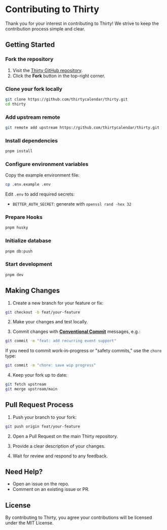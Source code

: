 # Contributing to Thirty

Thank you for your interest in contributing to Thirty! We strive to keep the contribution process simple and clear.

## Getting Started

### Fork the repository

1. Visit the [Thirty GitHub repository](https://github.com/thirtycalendar/thirty).
2. Click the **Fork** button in the top-right corner.

### Clone your fork locally

```bash
git clone https://github.com/thirtycalendar/thirty.git
cd thirty
```

### Add upstream remote

```bash
git remote add upstream https://github.com/thirtycalendar/thirty.git
```

### Install dependencies

```bash
pnpm install
```

### Configure environment variables

Copy the example environment file:

```bash
cp .env.example .env
```

Edit `.env` to add required secrets:

- `BETTER_AUTH_SECRET`: generate with `openssl rand -hex 32`

### Prepare Hooks

```bash
pnpm husky
```

### Initialize database

```bash
pnpm db:push
```

### Start development

```bash
pnpm dev
```

## Making Changes

1. Create a new branch for your feature or fix:

```bash
git checkout -b feat/your-feature
```

2. Make your changes and test locally.

3. Commit changes with **[Conventional Commit](https://www.conventionalcommits.org/)** messages, e.g.:

```bash
git commit -m "feat: add recurring event support"
```

If you need to commit work-in-progress or "safety commits," use the `chore` type:

```bash
git commit -m "chore: save wip progress"
```

4. Keep your fork up to date:

```bash
git fetch upstream
git merge upstream/main
```

## Pull Request Process

1. Push your branch to your fork:

```bash
git push origin feat/your-feature
```

2. Open a Pull Request on the main Thirty repository.

3. Provide a clear description of your changes.

4. Wait for review and respond to any feedback.

## Need Help?

- Open an issue on the repo.
- Comment on an existing issue or PR.

## License

By contributing to Thirty, you agree your contributions will be licensed under the MIT License.
